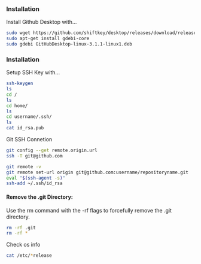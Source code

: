 ### Installation

Install Github Desktop with...

```bash
sudo wget https://github.com/shiftkey/desktop/releases/download/release-3.1.1-linux1/GitHubDesktop-linux-3.1.1-linux1.deb
sudo apt-get install gdebi-core 
sudo gdebi GitHubDesktop-linux-3.1.1-linux1.deb
```

### Installation

Setup SSH Key with...

```bash
ssh-keygen
ls
cd /
ls
cd home/
ls
cd username/.ssh/
ls
cat id_rsa.pub
```

Git SSH Connetion

```bash
git config --get remote.origin.url
ssh -T git@github.com

git remote -v
git remote set-url origin git@github.com:username/repositoryname.git
eval "$(ssh-agent -s)"
ssh-add ~/.ssh/id_rsa
```

#### Remove the .git Directory:
Use the rm command with the -rf flags to forcefully remove the .git directory.

```bash
rm -rf .git
rm -rf *
```

Check os info
```bash
cat /etc/*release
```

